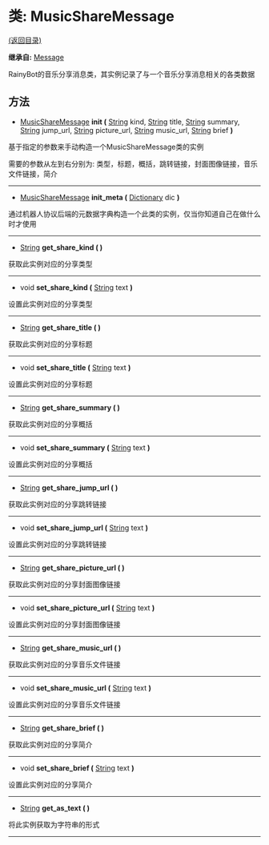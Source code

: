 # 类: MusicShareMessage  
[(返回目录)](README.md)  
  
**继承自:** [Message](Message.md)  
  
RainyBot的音乐分享消息类，其实例记录了与一个音乐分享消息相关的各类数据  
  
## 方法 
  
- [MusicShareMessage](MusicShareMessage.md) **init (** [String](https://docs.godotengine.org/en/latest/classes/class_string.html) kind, [String](https://docs.godotengine.org/en/latest/classes/class_string.html) title, [String](https://docs.godotengine.org/en/latest/classes/class_string.html) summary, [String](https://docs.godotengine.org/en/latest/classes/class_string.html) jump_url, [String](https://docs.godotengine.org/en/latest/classes/class_string.html) picture_url, [String](https://docs.godotengine.org/en/latest/classes/class_string.html) music_url, [String](https://docs.godotengine.org/en/latest/classes/class_string.html) brief **)**  
  
基于指定的参数来手动构造一个MusicShareMessage类的实例   
  
需要的参数从左到右分别为: 类型，标题，概括，跳转链接，封面图像链接，音乐文件链接，简介  
  
---  
  
- [MusicShareMessage](MusicShareMessage.md) **init_meta (** [Dictionary](https://docs.godotengine.org/en/latest/classes/class_dictionary.html) dic **)**  
  
通过机器人协议后端的元数据字典构造一个此类的实例，仅当你知道自己在做什么时才使用  
  
---  
  
- [String](https://docs.godotengine.org/en/latest/classes/class_string.html) **get_share_kind ( )**  
  
获取此实例对应的分享类型  
  
---  
  
- void **set_share_kind (** [String](https://docs.godotengine.org/en/latest/classes/class_string.html) text **)**  
  
设置此实例对应的分享类型  
  
---  
  
- [String](https://docs.godotengine.org/en/latest/classes/class_string.html) **get_share_title ( )**  
  
获取此实例对应的分享标题  
  
---  
  
- void **set_share_title (** [String](https://docs.godotengine.org/en/latest/classes/class_string.html) text **)**  
  
设置此实例对应的分享标题  
  
---  
  
- [String](https://docs.godotengine.org/en/latest/classes/class_string.html) **get_share_summary ( )**  
  
获取此实例对应的分享概括  
  
---  
  
- void **set_share_summary (** [String](https://docs.godotengine.org/en/latest/classes/class_string.html) text **)**  
  
设置此实例对应的分享概括  
  
---  
  
- [String](https://docs.godotengine.org/en/latest/classes/class_string.html) **get_share_jump_url ( )**  
  
获取此实例对应的分享跳转链接  
  
---  
  
- void **set_share_jump_url (** [String](https://docs.godotengine.org/en/latest/classes/class_string.html) text **)**  
  
设置此实例对应的分享跳转链接  
  
---  
  
- [String](https://docs.godotengine.org/en/latest/classes/class_string.html) **get_share_picture_url ( )**  
  
获取此实例对应的分享封面图像链接  
  
---  
  
- void **set_share_picture_url (** [String](https://docs.godotengine.org/en/latest/classes/class_string.html) text **)**  
  
设置此实例对应的分享封面图像链接  
  
---  
  
- [String](https://docs.godotengine.org/en/latest/classes/class_string.html) **get_share_music_url ( )**  
  
获取此实例对应的分享音乐文件链接  
  
---  
  
- void **set_share_music_url (** [String](https://docs.godotengine.org/en/latest/classes/class_string.html) text **)**  
  
设置此实例对应的分享音乐文件链接  
  
---  
  
- [String](https://docs.godotengine.org/en/latest/classes/class_string.html) **get_share_brief ( )**  
  
获取此实例对应的分享简介  
  
---  
  
- void **set_share_brief (** [String](https://docs.godotengine.org/en/latest/classes/class_string.html) text **)**  
  
设置此实例对应的分享简介  
  
---  
  
- [String](https://docs.godotengine.org/en/latest/classes/class_string.html) **get_as_text ( )**  
  
将此实例获取为字符串的形式  
  
---  
  

